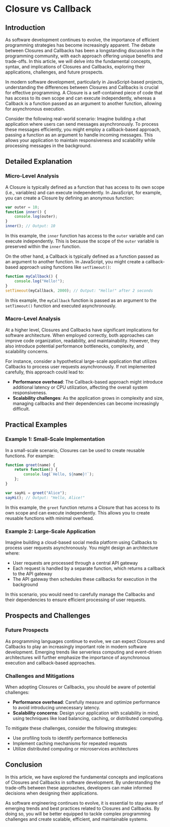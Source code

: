 # Closure vs Callback
## Introduction
As software development continues to evolve, the importance of efficient programming strategies has become increasingly apparent. The debate between Closures and Callbacks has been a longstanding discussion in the programming community, with each approach offering unique benefits and trade-offs. In this article, we will delve into the fundamental concepts, syntax, and implications of Closures and Callbacks, exploring their applications, challenges, and future prospects.

In modern software development, particularly in JavaScript-based projects, understanding the differences between Closures and Callbacks is crucial for effective programming. A Closure is a self-contained piece of code that has access to its own scope and can execute independently, whereas a Callback is a function passed as an argument to another function, allowing for asynchronous execution.

Consider the following real-world scenario: Imagine building a chat application where users can send messages asynchronously. To process these messages efficiently, you might employ a callback-based approach, passing a function as an argument to handle incoming messages. This allows your application to maintain responsiveness and scalability while processing messages in the background.

## Detailed Explanation
### Micro-Level Analysis

A Closure is typically defined as a function that has access to its own scope (i.e., variables) and can execute independently. In JavaScript, for example, you can create a Closure by defining an anonymous function:
```javascript
var outer = 10;
function inner() {
    console.log(outer);
}
inner(); // Output: 10
```
In this example, the `inner` function has access to the `outer` variable and can execute independently. This is because the scope of the `outer` variable is preserved within the `inner` function.

On the other hand, a Callback is typically defined as a function passed as an argument to another function. In JavaScript, you might create a callback-based approach using functions like `setTimeout()`:
```javascript
function myCallback() {
    console.log("Hello!");
}
setTimeout(myCallback, 2000); // Output: "Hello!" after 2 seconds
```
In this example, the `myCallback` function is passed as an argument to the `setTimeout()` function and executed asynchronously.

### Macro-Level Analysis

At a higher level, Closures and Callbacks have significant implications for software architecture. When employed correctly, both approaches can improve code organization, readability, and maintainability. However, they also introduce potential performance bottlenecks, complexity, and scalability concerns.

For instance, consider a hypothetical large-scale application that utilizes Callbacks to process user requests asynchronously. If not implemented carefully, this approach could lead to:

* **Performance overhead**: The Callback-based approach might introduce additional latency or CPU utilization, affecting the overall system responsiveness.
* **Scalability challenges**: As the application grows in complexity and size, managing callbacks and their dependencies can become increasingly difficult.

## Practical Examples
### Example 1: Small-Scale Implementation

In a small-scale scenario, Closures can be used to create reusable functions. For example:
```javascript
function greet(name) {
    return function() {
        console.log(`Hello, ${name}!`);
    };
}

var sayHi = greet("Alice");
sayHi(); // Output: "Hello, Alice!"
```
In this example, the `greet` function returns a Closure that has access to its own scope and can execute independently. This allows you to create reusable functions with minimal overhead.

### Example 2: Large-Scale Application

Imagine building a cloud-based social media platform using Callbacks to process user requests asynchronously. You might design an architecture where:

* User requests are processed through a central API gateway
* Each request is handled by a separate function, which returns a callback to the API gateway
* The API gateway then schedules these callbacks for execution in the background

In this scenario, you would need to carefully manage the Callbacks and their dependencies to ensure efficient processing of user requests.

## Prospects and Challenges
### Future Prospects

As programming languages continue to evolve, we can expect Closures and Callbacks to play an increasingly important role in modern software development. Emerging trends like serverless computing and event-driven architectures will further emphasize the importance of asynchronous execution and callback-based approaches.

### Challenges and Mitigations

When adopting Closures or Callbacks, you should be aware of potential challenges:

* **Performance overhead**: Carefully measure and optimize performance to avoid introducing unnecessary latency.
* **Scalability concerns**: Design your application with scalability in mind, using techniques like load balancing, caching, or distributed computing.

To mitigate these challenges, consider the following strategies:

* Use profiling tools to identify performance bottlenecks
* Implement caching mechanisms for repeated requests
* Utilize distributed computing or microservices architectures

## Conclusion

In this article, we have explored the fundamental concepts and implications of Closures and Callbacks in software development. By understanding the trade-offs between these approaches, developers can make informed decisions when designing their applications.

As software engineering continues to evolve, it is essential to stay aware of emerging trends and best practices related to Closures and Callbacks. By doing so, you will be better equipped to tackle complex programming challenges and create scalable, efficient, and maintainable systems.
